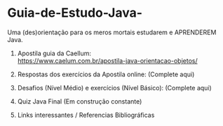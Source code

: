 # Guia-de-Estudo-Java-
Uma (des)orientação para os meros mortais estudarem e APRENDEREM Java.

1. Apostila guia da Caellum:
<br>https://www.caelum.com.br/apostila-java-orientacao-objetos/

2. Respostas dos exercícios da Apostila online:
(Complete aqui)

3. Desafios (Nível Médio) e exercícios (Nível Básico):
(Complete aqui)

4. Quiz Java Final
(Em construção constante)

5. Links interessantes / Referencias Bibliográficas
